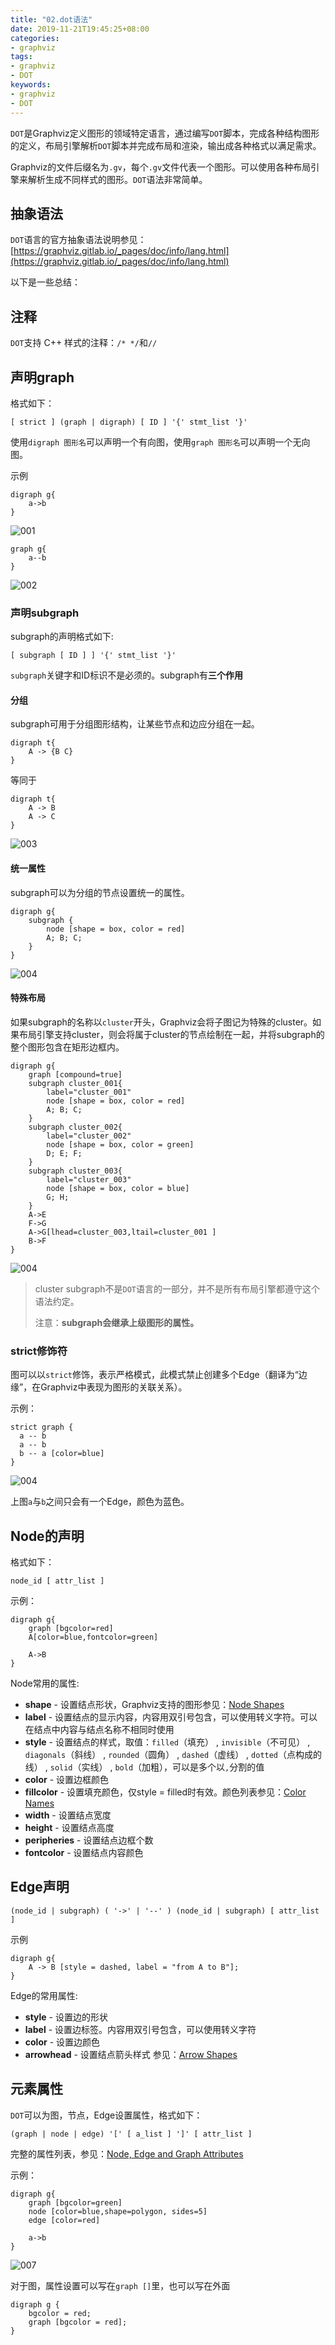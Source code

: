 ```yaml
---
title: "02.dot语法"
date: 2019-11-21T19:45:25+08:00
categories:
- graphviz
tags:
- graphviz
- DOT
keywords:
- graphviz
- DOT
---
```


`DOT`是Graphviz定义图形的领域特定语言，通过编写`DOT`脚本，完成各种结构图形的定义，布局引擎解析`DOT`脚本并完成布局和渲染，输出成各种格式以满足需求。

<!--more-->

Graphviz的文件后缀名为`.gv`，每个`.gv`文件代表一个图形。可以使用各种布局引擎来解析生成不同样式的图形。`DOT`语法非常简单。

## 抽象语法

`DOT`语言的官方抽象语法说明参见：[https://graphviz.gitlab.io/_pages/doc/info/lang.html](https://graphviz.gitlab.io/_pages/doc/info/lang.html)

以下是一些总结：

## 注释

`DOT`支持 C++ 样式的注释：`/* */`和`//`

## 声明graph

格式如下：

```text
[ strict ] (graph | digraph) [ ID ] '{' stmt_list '}'
```

使用`digraph 图形名`可以声明一个有向图，使用`graph 图形名`可以声明一个无向图。

示例

```text
digraph g{
	a->b
}
```

![001](/images/other/graphviz/2/001.svg)

```text
graph g{
	a--b
}
```

![002](/images/other/graphviz/2/002.svg)

### 声明subgraph

subgraph的声明格式如下:

```text
[ subgraph [ ID ] ] '{' stmt_list '}'
```

`subgraph`关键字和ID标识不是必须的。subgraph有**三个作用**

#### 分组

subgraph可用于分组图形结构，让某些节点和边应分组在一起。

```text
digraph t{
	A -> {B C}
}
```

等同于

```text
digraph t{
	A -> B 
	A -> C
}
```

![003](/images/other/graphviz/2/003.svg)

#### 统一属性

subgraph可以为分组的节点设置统一的属性。

```text
digraph g{
	subgraph { 
		node [shape = box, color = red]
		A; B; C; 
	}
}
```

![004](/images/other/graphviz/2/004.svg)

#### 特殊布局

如果subgraph的名称以`cluster`开头，Graphviz会将子图记为特殊的cluster。如果布局引擎支持cluster，则会将属于cluster的节点绘制在一起，并将subgraph的整个图形包含在矩形边框内。

```text
digraph g{
	graph [compound=true]
	subgraph cluster_001{ 
		label="cluster_001"
		node [shape = box, color = red]
		A; B; C; 
	}
	subgraph cluster_002{ 
		label="cluster_002"
		node [shape = box, color = green]
		D; E; F; 
	}
	subgraph cluster_003{ 
		label="cluster_003"
		node [shape = box, color = blue]
		G; H;
	}
	A->E 
	F->G
	A->G[lhead=cluster_003,ltail=cluster_001 ]
	B->F
}
```

![004](/images/other/graphviz/2/005.svg)

> cluster subgraph不是`DOT`语言的一部分，并不是所有布局引擎都遵守这个语法约定。
>
> 注意：**subgraph会继承上级图形的属性。**

### strict修饰符

图可以以`strict`修饰，表示严格模式，此模式禁止创建多个Edge（翻译为“边缘”，在Graphviz中表现为图形的关联关系）。

示例：

```text
strict graph { 
  a -- b
  a -- b
  b -- a [color=blue]
}
```

![004](/images/other/graphviz/2/006.svg)

上图`a`与`b`之间只会有一个Edge，颜色为蓝色。

## Node的声明

格式如下：

```text
node_id [ attr_list ]
```

示例：

```text
digraph g{
	graph [bgcolor=red]
	A[color=blue,fontcolor=green]

	A->B
}
```

Node常用的属性:

* **shape** - 设置结点形状，Graphviz支持的图形参见：[Node Shapes](https://graphviz.gitlab.io/_pages/doc/info/shapes.html)
* **label** - 设置结点的显示内容，内容用双引号包含，可以使用转义字符。可以在结点中内容与结点名称不相同时使用
* **style** - 设置结点的样式，取值：`filled`（填充） , `invisible`（不可见） , `diagonals`（斜线） , `rounded`（圆角） , `dashed`（虚线） , `dotted`（点构成的线） , `solid`（实线） , `bold`（加粗），可以是多个以`,`分割的值
* **color** - 设置边框颜色
* **fillcolor** - 设置填充颜色，仅style = filled时有效。颜色列表参见：[Color Names](https://graphviz.gitlab.io/_pages/doc/info/colors.html)
* **width** - 设置结点宽度
* **height** - 设置结点高度
* **peripheries** - 设置结点边框个数
* **fontcolor** - 设置结点内容颜色

## Edge声明

```text
(node_id | subgraph) ( '->' | '--' ) (node_id | subgraph) [ attr_list ]
```

示例

```text
digraph g{
	A -> B [style = dashed, label = "from A to B"];
}
```

Edge的常用属性:

* **style** - 设置边的形状 
* **label** - 设置边标签。内容用双引号包含，可以使用转义字符
* **color** - 设置边颜色
* **arrowhead** - 设置结点箭头样式 参见：[Arrow Shapes](https://graphviz.gitlab.io/_pages/doc/info/arrows.html)

## 元素属性

`DOT`可以为图，节点，Edge设置属性，格式如下：

```text
(graph | node | edge) '[' [ a_list ] ']' [ attr_list ]
```

完整的属性列表，参见：[Node, Edge and Graph Attributes](https://graphviz.gitlab.io/_pages/doc/info/attrs.html#d:fillcolor)

示例：

```text
digraph g{
	graph [bgcolor=green]
	node [color=blue,shape=polygon, sides=5]
	edge [color=red]
	
	a->b
}
```

![007](/images/other/graphviz/2/007.svg)

对于图，属性设置可以写在`graph []`里，也可以写在外面

```text
digraph g {
    bgcolor = red;
    graph [bgcolor = red];
}
```
